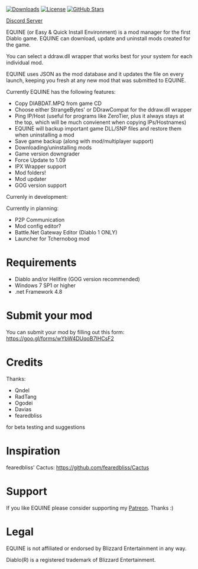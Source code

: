 [![Downloads](https://img.shields.io/github/downloads/sergi4ua/equine/total.svg)](https://github.com/sergi4ua/equine/releases)
[![License](https://img.shields.io/github/license/sergi4ua/equine.svg)](https://github.com/sergi4ua/equine/blob/master/LICENSE)
[![GitHub Stars](https://img.shields.io/github/stars/sergi4ua/equine)](https://img.shields.io/github/stars/sergi4ua/equine)

[Discord Server](https://discord.gg/ymqHuWE)

EQUINE (or Easy & Quick Install Environment) is a mod manager for the first Diablo game. EQUINE can download, update and uninstall mods created for the game. 

You can select a ddraw.dll wrapper that works best for your system for each individual mod.


EQUINE uses JSON as the mod database and it updates the file on every launch, keeping you fresh at any new mod that was submitted to EQUINE.

Currently EQUINE has the following features:
- Copy DIABDAT.MPQ from game CD
- Choose either StrangeBytes' or DDrawCompat for the ddraw.dll wrapper
- Ping IP/Host (useful for programs like ZeroTier, plus it always stays at the top, which will be much convienent when copying IPs/Hostnames)
- EQUINE will backup important game DLL/SNP files and restore them when uninstalling a mod
- Save game backup (along with mod/multiplayer support)
- Downloading/uninstalling mods
- Game version downgrader
- Force Update to 1.09
- IPX Wrapper support
- Mod folders!
- Mod updater
- GOG version support

Currenly in development:

Currently in planning:
- P2P Communication
- Mod config editor?
- Battle.Net Gateway Editor (Diablo 1 ONLY)
- Launcher for Tchernobog mod

# Requirements

- Diablo and/or Hellfire (GOG version recommended) 
- Windows 7 SP1 or higher
- .net Framework 4.8

# Submit your mod

You can submit your mod by filling out this form: https://goo.gl/forms/wYbW4DUqoB7IHCsF2

# Credits

Thanks:
- Qndel
- RadTang
- Ogodei
- Davias
- fearedbliss

for beta testing and suggestions

# Inspiration

fearedbliss' Cactus: https://github.com/fearedbliss/Cactus

# Support

If you like EQUINE please consider supporting my [Patreon](https://patreon.com/sergi4ua). Thanks :)

# Legal

EQUINE is not affiliated or endorsed by Blizzard Entertainment in any way.

Diablo(R) is a registered trademark of Blizzard Entertainment.
